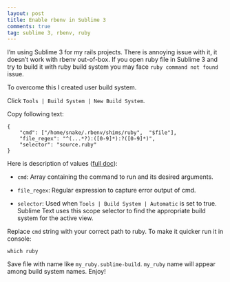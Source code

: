 ```yaml
---
layout: post
title: Enable rbenv in Sublime 3
comments: true
tag: sublime 3, rbenv, ruby
---
```



I’m using Sublime 3 for my rails projects. There is annoying issue with it, it doesn’t work with rbenv out-of-box. If you open ruby file in Sublime 3 and try to build it with ruby build system you may face `ruby command not found` issue. 

To overcome this I created user build system.

Click `Tools | Build System | New Build System`.

Copy following text:

```console
{
	"cmd": ["/home/snake/.rbenv/shims/ruby",  "$file"],
 	"file_regex": "^(...*?):([0-9]*):?([0-9]*)",
    "selector": "source.ruby"
}

```

Here is description of values ([full doc](http://sublimetext.info/docs/en/reference/build_systems.html)):

* `cmd`: Array containing the command to run and its desired arguments.

* `file_regex`: Regular expression to capture error output of cmd.

* `selector`: Used when `Tools | Build System | Automatic` is set to true. Sublime Text uses this scope selector to find the appropriate build system for the active view.

Replace `cmd` string with your correct path to ruby. To make it quicker run it in console:

```console
which ruby
```

Save file with name like `my_ruby.sublime-build`. `my_ruby` name will appear among build system names. Enjoy!


